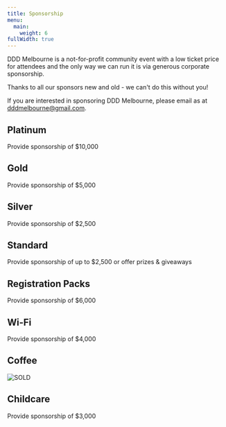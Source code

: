 ```yaml
---
title: Sponsorship
menu:
  main:
    weight: 6
fullWidth: true
---
```

DDD Melbourne is a not-for-profit community event with a low ticket price for attendees and the only way we can run it is via generous corporate sponsorship. 

Thanks to all our sponsors new and old - we can't do this without you!

If you are interested in sponsoring DDD Melbourne, please email as at [dddmelbourne@gmail.com](mailto:dddmelbourne@gmail.com).   

<div class="sponsor equal-heights">
  <div class="col">
    <h2>Platinum</h2>
    <p>Provide sponsorship of $10,000</p>
  </div>
  <div class="col">
    <h2>Gold</h2>
    <p>Provide sponsorship of $5,000</p>
  </div>
  <div class="col">
    <h2>Silver</h2>
    <p>Provide sponsorship of $2,500</p>
  </div>
  <div class="col">
    <h2>Standard</h2>
    <p>Provide sponsorship of up to $2,500 or offer prizes & giveaways</p>
  </div>
</div>
<div class="sponsor equal-heights">
  <div class="col">
    <h2>Registration Packs</h2>
    <p>Provide sponsorship of $6,000</p>
  </div>
  <div class="col">
    <h2>Wi-Fi</h2>
    <p>Provide sponsorship of $4,000</p>
  </div>
  <div class="col">
    <h2>Coffee</h2>
    <img src="/images/sold.png" alt="SOLD" />
  </div>
  <div class="col">
    <h2>Childcare</h2>
    <p>Provide sponsorship of $3,000</p>
  </div>
</div>
